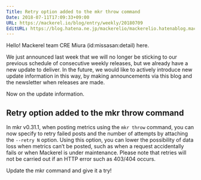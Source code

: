 ```yaml
---
Title: Retry option added to the mkr throw command
Date: 2018-07-11T17:09:33+09:00
URL: https://mackerel.io/blog/entry/weekly/20180709
EditURL: https://blog.hatena.ne.jp/mackerelio/mackerelio.hatenablog.mackerel.io/atom/entry/10257846132600200357
---
```


Hello! Mackerel team CRE Miura (id:missasan:detail) here.

We just announced last week that we will no longer be sticking to our previous schedule of consecutive weekly releases, but we already have a new update to deliver. In the future, we would like to actively introduce new update information in this way, by making announcements via this blog and the newsletter when releases are made.

Now on the update information.

## Retry option added to the mkr throw command

In mkr v0.31.1, when posting metrics using the `mkr throw` command, you can now specify to retry failed posts and the number of attempts by attaching the `--retry N` option. Using this option, you can lower the possibility of data loss when metrics can’t be posted, such as when a request accidentally fails or when Mackerel is under maintenance. Please note that retries will not be carried out if an HTTP error such as 403/404 occurs.

Update the mkr command and give it a try!
